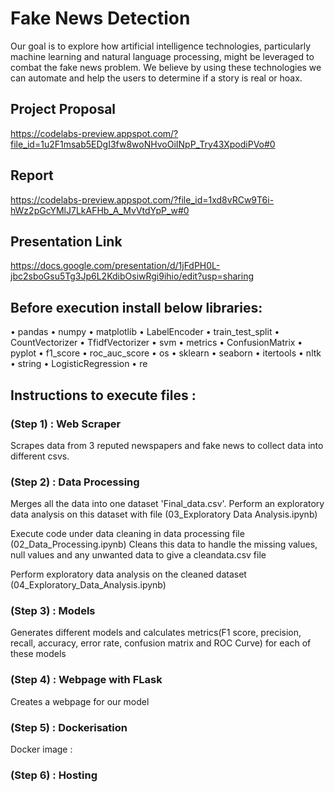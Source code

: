 # Fake News Detection
Our goal is to explore how artificial intelligence technologies, particularly machine learning and natural language processing, might be leveraged to combat the fake news problem. We believe by using these technologies we can automate and help the users to determine if a story is real or hoax.

## Project Proposal
https://codelabs-preview.appspot.com/?file_id=1u2F1msab5EDgI3fw8woNHvoOiINpP_Try43XpodiPVo#0

## Report

https://codelabs-preview.appspot.com/?file_id=1xd8vRCw9T6i-hWz2pGcYMlJ7LkAFHb_A_MvVtdYpP_w#0

## Presentation Link

https://docs.google.com/presentation/d/1jFdPH0L-jbc2sboGsu5Tg3Jp6L2KdibOsiwRgi9ihio/edit?usp=sharing

## Before execution install below libraries:
•	pandas
•	numpy
•	matplotlib
•	LabelEncoder
•	train_test_split
•	CountVectorizer
•	TfidfVectorizer
•	svm
•	metrics
•	ConfusionMatrix
•	pyplot
•	f1_score
•	roc_auc_score
•	os
•	sklearn
•	seaborn
•	itertools
•	nltk
•	string
•	LogisticRegression
•	re



## Instructions to execute files :

### (Step 1) : Web Scraper
Scrapes data from 3 reputed newspapers and fake news to collect data into different csvs.

### (Step 2) : Data Processing
Merges all the data into one dataset 'Final_data.csv'. 
Perform an exploratory data analysis on this dataset with file (03_Exploratory Data Analysis.ipynb)

Execute code under data cleaning in data processing file (02_Data_Processing.ipynb)
Cleans this data to handle the missing values, null values and any unwanted data to give a cleandata.csv file

Perform exploratory data analysis on the cleaned dataset (04_Exploratory_Data_Analysis.ipynb)

### (Step 3) : Models
Generates different models and calculates metrics(F1 score, precision, recall, accuracy, error rate, confusion matrix and ROC Curve) for each of these models

### (Step 4) : Webpage with FLask
Creates a webpage for our model

### (Step 5) : Dockerisation
Docker image :

### (Step 6) : Hosting

